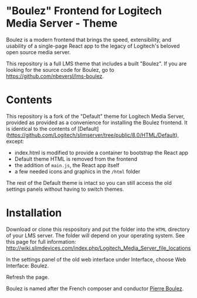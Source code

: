 # "Boulez" Frontend for Logitech Media Server - Theme

Boulez is a modern frontend that brings the speed, extensibility, and usability of a single-page React app to the legacy of Logitech's beloved open source media server.

This repository is a full LMS theme that includes a built "Boulez".
If you are looking for the source code for Boulez, go to https://github.com/nbeversl/lms-boulez. 

# Contents

This repository is a fork of the "Default" theme for Logitech Media Server, provided as provided as a convenience for installing the Boulez frontend. It is identical to the contents of [Default] (https://github.com/Logitech/slimserver/tree/public/8.0/HTML/Default), except:

- index.html is modified to provide a container to bootstrap the React app
- Default theme HTML is removed from the frontend
- the addition of `main.js`, the React app itself
- a few needed icons and graphics in the `/html` folder

The rest of the Default theme is intact so you can still access the old settings panels without having to switch themes.

# Installation

Download or clone this respository and put the folder into the `HTML` directory of your LMS server. The folder will depend on your operating system. See this page for full information: http://wiki.slimdevices.com/index.php/Logitech_Media_Server_file_locations

In the settings panel of the old web interface under Interface, choose Web Interface: Boulez. 

Refresh the page.

Boulez is named after the French composer and conductor [Pierre Boulez](https://nyphil.org/about-us/artists/pierre-boulez-1).
